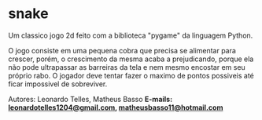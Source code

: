 # snake
Um classico jogo 2d feito com a biblioteca "pygame" da linguagem Python.

O jogo consiste em uma pequena cobra que precisa se alimentar para crescer, porém, o crescimento da mesma acaba a prejudicando, porque ela não pode ultrapassar as barreiras da tela e nem mesmo encostar em seu próprio rabo. O jogador deve tentar fazer o maximo de pontos possiveis até ficar impossivel de sobreviver.

Autores: Leonardo Telles, Matheus Basso
<b/> E-mails: leonardotelles1204@gmail.com, matheusbasso11@hotmail.com

